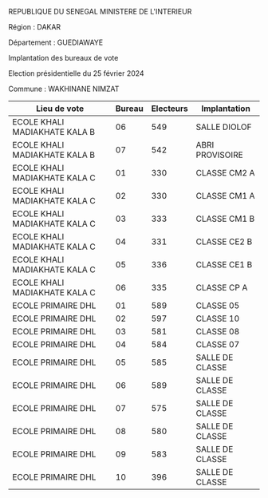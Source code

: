 REPUBLIQUE DU SENEGAL MINISTERE DE L'INTERIEUR

Région : DAKAR

Département : GUEDIAWAYE

Implantation des bureaux de vote

Election présidentielle du 25 février 2024

Commune : WAKHINANE NIMZAT

| Lieu de vote | Bureau | Electeurs | Implantation |
| - | - | - | - |
| ECOLE KHALI MADIAKHATE KALA B | 06 | 549 | SALLE DIOLOF |
| ECOLE KHALI MADIAKHATE KALA B | 07 | 542 | ABRI PROVISOIRE |
| ECOLE KHALI MADIAKHATE KALA C | 01 | 330 | CLASSE CM2 A |
| ECOLE KHALI MADIAKHATE KALA C | 02 | 330 | CLASSE CM1 A |
| ECOLE KHALI MADIAKHATE KALA C | 03 | 333 | CLASSE CM1 B |
| ECOLE KHALI MADIAKHATE KALA C | 04 | 331 | CLASSE CE2 B |
| ECOLE KHALI MADIAKHATE KALA C | 05 | 336 | CLASSE CE1 B |
| ECOLE KHALI MADIAKHATE KALA C | 06 | 335 | CLASSE CP A |
| ECOLE PRIMAIRE DHL | 01 | 589 | CLASSE 05 |
| ECOLE PRIMAIRE DHL | 02 | 597 | CLASSE 10 |
| ECOLE PRIMAIRE DHL | 03 | 581 | CLASSE 08 |
| ECOLE PRIMAIRE DHL | 04 | 584 | CLASSE 07 |
| ECOLE PRIMAIRE DHL | 05 | 585 | SALLE DE CLASSE |
| ECOLE PRIMAIRE DHL | 06 | 589 | SALLE DE CLASSE |
| ECOLE PRIMAIRE DHL | 07 | 575 | SALLE DE CLASSE |
| ECOLE PRIMAIRE DHL | 08 | 580 | SALLE DE CLASSE |
| ECOLE PRIMAIRE DHL | 09 | 583 | SALLE DE CLASSE |
| ECOLE PRIMAIRE DHL | 10 | 396 | SALLE DE CLASSE |

<!-- PageNumber="13/13" -->

